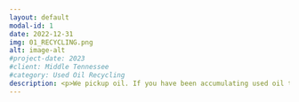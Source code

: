```yaml
---
layout: default
modal-id: 1
date: 2022-12-31
img: 01_RECYCLING.png
alt: image-alt
#project-date: 2023
#client: Middle Tennessee
#category: Used Oil Recycling
description: <p>We pickup oil. If you have been accumulating used oil then we can take it off your hands. Keep your work space and the environment safe and clean by scheduling a pickup today. Call or text (877) 333-1776 anytime. If you are outside the Middle Tennessee area, let us know you're interested by taking 5-minutes to complete <a href="https://pbxjlp2uk28.typeform.com/to/dL5z7Cje" target="_blank" rel="noopener noreferrer">this form</a>.</p> <p>We only handle non-hazardous used oil. Each batch is tested on-site for the presence of chlorinated halogens prior to being collected.</p> <p>Follow us on <a href="https://www.facebook.com/socoindustrial" target="_blank" rel="noopener noreferrer">Facebook</a> and <a href="https://twitter.com/SOCOindustrial" target="_blank" rel="noopener noreferrer">Twitter</a> to stay up to date.</p> 
---
```

